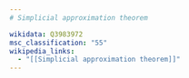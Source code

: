 ```yaml
---
# Simplicial approximation theorem

wikidata: Q3983972
msc_classification: "55"
wikipedia_links:
  - "[[Simplicial approximation theorem]]"
---
```

